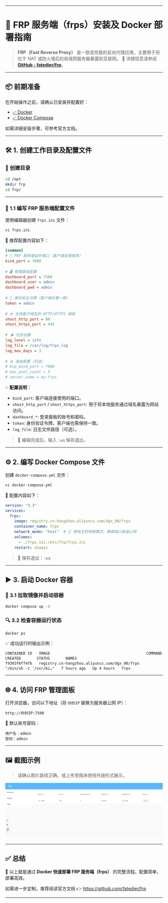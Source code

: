 ------

# 🚀 FRP 服务端（frps）安装及 Docker 部署指南

> **FRP（Fast Reverse Proxy）** 是一款高性能的反向代理应用，主要用于将位于 NAT 或防火墙后的局域网服务器暴露到互联网。
>  🔗 详细信息请参阅 [**GitHub - fatedier/frp**](https://github.com/fatedier/frp)。

------

## 📦 前期准备

在开始操作之前，请确认已安装并配置好：

- [✅ Docker](https://docs.docker.com/get-docker/)
- [✅ Docker Compose](https://docs.docker.com/compose/install/)

如需详细安装步骤，可参考官方文档。

------

## 🛠️ 1. 创建工作目录及配置文件

### 📁 创建目录

```bash
cd /opt
mkdir frp
cd frp/
```

------

### 📝 1.1 编写 FRP 服务端配置文件

使用编辑器创建 `frps.ini` 文件：

```bash
vi frps.ini
```

🔧 推荐配置内容如下：

```ini
[common]
# 🚪 FRP 服务端监听端口（客户端连接使用）
bind_port = 7000

# 🖥️ 管理面板配置
dashboard_port = 7500
dashboard_user = admin
dashboard_pwd = admin

# 🔐 身份验证令牌（客户端也要一致）
token = admin

# 🌐 支持基于域名的 HTTP/HTTPS 映射
vhost_http_port = 80
vhost_https_port = 443

# 🪵 日志设置
log_level = info
log_file = /var/log/frps.log
log_max_days = 3

# ⚙️ 高级配置（可选）
# kcp_bind_port = 7000
# max_pool_count = 5
# server_name = my-frps
```

💡 **配置说明：**

- `bind_port`: 客户端连接使用的端口。
- `vhost_http_port` / `vhost_https_port`: 用于将本地服务通过域名暴露为网站访问。
- `dashboard_*`: 登录面板的账号和密码。
- `token`: 身份验证令牌，客户端也需保持一致。
- `log_file`: 日志文件路径（可选）。

> 💾 编辑完成后，输入 `:wq` 保存退出。

------

## ⚙️ 2. 编写 Docker Compose 文件

创建 `docker-compose.yml` 文件：

```bash
vi docker-compose.yml
```

📄 配置内容如下：

```yaml
version: "3.3"
services:
  frps:
    image: registry.cn-hangzhou.aliyuncs.com/dgx_00/frps
    container_name: frps
    network_mode: "host"  # ☝️ 使用主机网络模式，确保端口直通公网
    volumes:
      - ./frps.ini:/etc/frp/frps.ini
    restart: always
```

> 💾 保存退出：`:wq`

------

## ▶️ 3. 启动 Docker 容器

### 🔄 3.1 拉取镜像并启动容器

```bash
docker compose up -d
```

### 🔍 3.2 检查容器运行状态

```bash
docker ps
```

✅ 成功运行时输出示例：

```
CONTAINER ID   IMAGE                                           COMMAND                  CREATED       STATUS       NAMES
f9303f6ff4f6   registry.cn-hangzhou.aliyuncs.com/dgx_00/frps   "/bin/sh -c '/usr/bi…"   7 hours ago   Up 4 hours   frps
```

------

## 🌐 4. 访问 FRP 管理面板

打开浏览器，访问以下地址（将 `你的IP` 替换为服务器公网 IP）：

```
http://你的IP:7500
```

🔐 默认账号密码：

```
用户名：admin
密码：admin
```

------

## 🖼️ 截图示例

> 请确认图片路径正确，或上传至图床使用外链形式展示。

![FRP 管理面板](image-20250416172821909.png)

------

## ✅ 总结

🎉 以上就是通过 **Docker 快速部署 FRP 服务端（frps）** 的完整流程。配置简单，部署高效。

如需进一步定制，推荐阅读官方文档 👉 https://github.com/fatedier/frp

------

